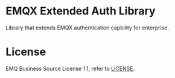 # EMQX Extended Auth Library

Library that extends EMQX authentication capbility for enterprise.

# License

EMQ Business Source License 1.1, refer to [LICENSE](BSL.txt).
